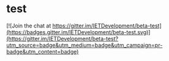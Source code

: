 # test

[![Join the chat at https://gitter.im/IETDevelopment/beta-test](https://badges.gitter.im/IETDevelopment/beta-test.svg)](https://gitter.im/IETDevelopment/beta-test?utm_source=badge&utm_medium=badge&utm_campaign=pr-badge&utm_content=badge)